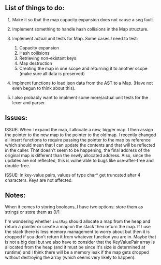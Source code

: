 ## List of things to do:

1. Make it so that the map capacity expansion does not cause a seg fault.
2. Implement something to handle hash collisions in the Map structure.
3. Implement actual unit tests for Map. Some cases I need to test:
    
    1. Capacity expansion
    2. Hash collisions
    3. Retrieving non-existant keys
    4. Map destruction
    5. Creating the map in one scope and returning it to another scope (make sure all data is preserved)

4. Implment functions to load json data from the AST to a Map. (Have not even begun to think about this).
5. I also probably want to implment some more/actual unit tests for the lexer and parser.


## Issues:

ISSUE: When I expand the map, I allocate a new, bigger map. I then assign the pointer to the new map to the
    pointer to the old map. I recently changed all insert functions to require passing the pointer to the map
    by reference which should mean that I can update the contents and that will be reflected in the caller.
    That doesn't seem to be happening, the final address of the original map is different than the newly allocated
    address. Also, since the updates are not reflected, this is vulnerable to bugs like use-after-free and double-free.

ISSUE: In key-value pairs, values of type char* get truncated after 4 characters. Keys are not affected.


## Notes:

When it comes to storing booleans, I have two options: store them as strings or store them as 0/1

I'm wondering whether `initMap` should allocate a map from the heap and return a pointer or create a map on the stack
then return the map. If I use the stack there is less memory management to worry about but then it is dropped if you don't
return it from whatever function you are in. Maybe that is not a big deal but we also have to consider that the KeyValuePair array
is allocated from the heap (and it must be since it's size is determined at runtime) and I think there will be a memory leak
if the map gets dropped without destroying the array (which seems very likely to happen).
